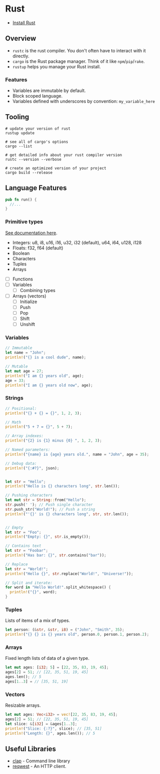 # Rust

- [Install Rust](https://www.rust-lang.org/tools/install)

## Overview

- `rustc` is the rust compiler. You don't often have to interact with it directly.
- `cargo` is the Rust package manager. Think of it like `npm`/`pip`/`rake`.
- `rustup` helps you manage your Rust install.

### Features

- Variables are immutable by default.
- Block scoped language.
- Variables defined with underscores by convention: `my_variable_here`

## Tooling

```shell
# update your version of rust
rustup update

# see all of cargo's options
cargo --list

# get detailed info about your rust compiler version
rustc --version --verbose

# create an optimized version of your project
cargo build --release
```

## Language Features

```rust
pub fn run() {
  //...
}
```

### Primitive types

[See documentation here](https://doc.rust-lang.org/std/index.html#primitives).

- Integers: u8, i8, u16, i16, u32, i32 (default), u64, i64, u128, i128
- Floats: f32, f64 (default)
- Boolean
- Characters
- Tuples
- Arrays

- [ ] Functions
- [ ] Variables
  - [ ] Combining types
- [ ] Arrays (vectors)
  - [ ] Initialize
  - [ ] Push
  - [ ] Pop
  - [ ] Shift
  - [ ] Unshift

### Variables

```rust
// Immutable
let name = "John";
println!("{} is a cool dude", name);

// Mutable
let mut age = 27;
println!("I am {} years old", age);
age = 33;
println!("I am {} years old now", age);

```

### Strings

```rust
// Positional:
println!("{} + {} = {}", 1, 2, 3);

// Math
println!("5 + 7 = {}", 5 + 7);

// Array indexes:
println!("{2} is {1} minus {0} ", 1, 2, 3);

// Named parameters:
println!("{name} is {age} years old.", name = "John", age = 35);

// Debug data:
println!("{:#?}", json);


let str = "Hello";
println!("Hello is {} characters long", str.len());

// Pushing characters
let mut str = String::from("Hello");
str.push(' '); // Push single character
str.push_str("World!"); // Push a string
println!("'{}' is {} characters long", str, str.len());


// Empty
let str = "Foo";
println!("Empty: {}", str.is_empty());

// Contains text
let str = "Foobar";
println!("Has bar: {}", str.contains("bar"));

// Replace
let str = "World!";
println!("Hello {}", str.replace("World!", "Universe!"));

// Split and iterate:
for word in "Hello World!".split_whitespace() {
  println!("{}", word);
}
```

### Tuples

Lists of items of a mix of types.

```rust
let person: (&str, &str, i8) = ("John", "Smith", 35);
println!("{} {} is {} years old", person.0, person.1, person.2);
```

### Arrays

Fixed length lists of data of a given type.

```rust
let mut ages: [i32; 5] = [22, 35, 83, 19, 45];
ages[2] = 51; // [22, 35, 51, 19, 45]
ages.len(); // 5
ages[1..3] = // [35, 51, 19]
```

### Vectors

Resizable arrays.

```rust
let mut ages: Vec<i32> = vec![22, 35, 83, 19, 45];
ages[2] = 51; // [22, 35, 51, 19, 45]
let slice: &[i32] = &ages[1..3];
println!("Slice: {:?}", slice); // [35, 51]
println!("Length: {}", ages.len()); // 5
```

## Useful Libraries

- [clap](https://github.com/clap-rs/clap) - Command line library
- [reqwest](https://github.com/seanmonstar/reqwest) - An HTTP client.
